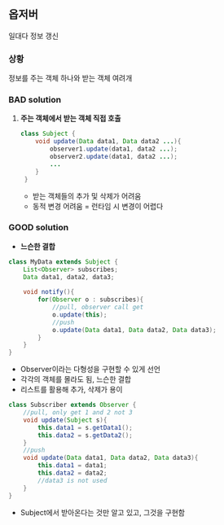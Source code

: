 ## 옵저버

일대다 정보 갱신

### 상황

정보를 주는 객체 하나와 받는 객체 여려개

### BAD solution

1. **주는 객체에서 받는 객체 직접 호출**
   ```java
   class Subject {
       void update(Data data1, Data data2 ...){
           observer1.update(data1, data2 ...);
           observer2.update(data1, data2 ...);
           ...
       }
    }
   ```
   - 받는 객체들의 추가 및 삭제가 어려움
   - 동적 변경 어려움 = 런타임 시 변경이 어렵다

### GOOD solution

* **느슨한 결합**
```java
class MyData extends Subject {
    List<Observer> subscribes;
    Data data1, data2, data3;
    
    void notify(){
        for(Observer o : subscribes){
            //pull, observer call get 
            o.update(this);
            //push
            o.update(Data data1, Data data2, Data data3);
        }
    }
}
```
- Observer이라는 다형성을 구현할 수 있게 선언
- 각각의 객체를 몰라도 됨, 느슨한 결합
- 리스트를 활용해 추가, 삭제가 용이

```java
class Subscriber extends Observer {
    //pull, only get 1 and 2 not 3
    void update(Subject s){
        this.data1 = s.getData1();
        this.data2 = s.getData2();
    }
    //push
    void update(Data data1, Data data2, Data data3){
        this.data1 = data1;
        this.data2 = data2;
        //data3 is not used
    }
}
```
- Subject에서 받아온다는 것만 알고 있고, 그것을 구현함
